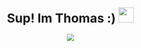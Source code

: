 <h1 align="center"><b>Sup! Im Thomas :) </b><img src="https://media.giphy.com/media/hvRJCLFzcasrR4ia7z/giphy.gif" width="35"></h1>

<p align="center">
    <a href="https://github.com/DenverCoder1/readme-typing-svg"><img src="https://readme-typing-svg.herokuapp.com?font=Time+New+Roman&color=cyan&size=25&center=true&vCenter=true&width=600&height=100&lines=Heya!+My+name+is+Thomas+:)..&hearts;++;Self-taught++in+C/Python/Asm+Low-Level+Kernel+Developer,;Economics+Math+Science+Student,;Gamer+Hacker,;Active+Learner/Researcher,;Love+to+learn+new+stuffs..<3"></a>
</p>

<!---
TDDev04/TDDev04 is a ✨ special ✨ repository because its `README.md` (this file) appears on your GitHub profile.
You can click the Preview link to take a look at your changes.
--->
